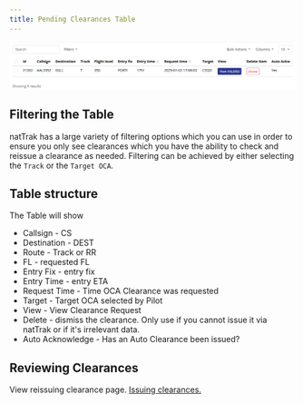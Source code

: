 ```yaml
---
title: Pending Clearances Table
---
```



![pending Clearances](/controller/img/nattrakpendingclr.png)

## Filtering the Table
natTrak has a large variety of filtering options which you can use in order to ensure you only see clearances which you have the ability to check and reissue a clearance as needed. Filtering can be achieved by either selecting the ```Track``` or the ```Target OCA```.

## Table structure
The Table will show

* Callsign - CS
* Destination - DEST
* Route - Track or RR
* FL - requested FL
* Entry Fix - entry fix
* Entry Time - entry ETA
* Request Time - Time OCA Clearance was requested
* Target - Target OCA selected by Pilot
* View - View Clearance Request
* Delete - dismiss the clearance. Only use if you cannot issue it via natTrak or if it's irrelevant data.
* Auto Acknowledge - Has an Auto Clearance been issued?

## Reviewing Clearances
View reissuing clearance page. [Issuing clearances.](/controller/nattrak/issuing-clx)